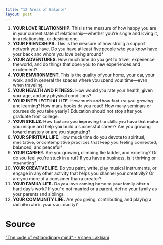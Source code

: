 ```yaml
---
title: "12 Areas of Balance"
layout: post
---
```


1. **YOUR LOVE RELATIONSHIP.** This is the measure of how happy you are in your current state of relationship—whether you’re single and loving it, in a relationship, or desiring one.
2. **YOUR FRIENDSHIPS.** This is the measure of how strong a support network you have. Do you have at least five people who you know have your back and whom you love being around?
3. **YOUR ADVENTURES.** How much time do you get to travel, experience the world, and do things that open you to new experiences and excitement?
4. **YOUR ENVIRONMENT.** This is the quality of your home, your car, your work, and in general the spaces where you spend your time—even when traveling.
5. **YOUR HEALTH AND FITNESS.** How would you rate your health, given your age, and any physical conditions?
6. **YOUR INTELLECTUAL LIFE.** How much and how fast are you growing and learning? How many books do you read? How many seminars or courses do you take yearly? Education should not stop after you graduate from college.
7. **YOUR SKILLS.** How fast are you improving the skills you have that make you unique and help you build a successful career? Are you growing toward mastery or are you stagnating?
8. **YOUR SPIRITUAL LIFE.** How much time do you devote to spiritual, meditative, or contemplative practices that keep you feeling connected, balanced, and peaceful?
9. **YOUR CAREER.** Are you growing, climbing the ladder, and excelling? Or do you feel you’re stuck in a rut? If you have a business, is it thriving or stagnating?
10. **YOUR CREATIVE LIFE.** Do you paint, write, play musical instruments, or engage in any other activity that helps you channel your creativity? Or are you more of a consumer than a creator?
11. **YOUR FAMILY LIFE.** Do you love coming home to your family after a hard day’s work? If you’re not married or a parent, define your family as your parents and siblings.
12. **YOUR COMMUNITY LIFE.** Are you giving, contributing, and playing a definite role in your community?

# Source

 [“The code of extraordinary mind” - Vishen Lakhiani](https://www.amazon.in/Code-Extraordinary-Mind-Unconventional-Redefine/dp/0593233638/ref=sr_1_1?adgrpid=59666523340&dchild=1&ext_vrnc=hi&gclid=CjwKCAjwyvaJBhBpEiwA8d38vGZQRo_VjoISClI_TjKz3phlzk5kj3vdehauFLPhUBiaqJd7dkYyQBoC2OkQAvD_BwE&hvadid=499120467248&hvdev=c&hvlocphy=9061652&hvnetw=g&hvqmt=e&hvrand=5519965091823834745&hvtargid=kwd-301531430383&hydadcr=1051_2310408&keywords=the+code+of+extraordinary+mind&qid=1631445005&sr=8-1)
